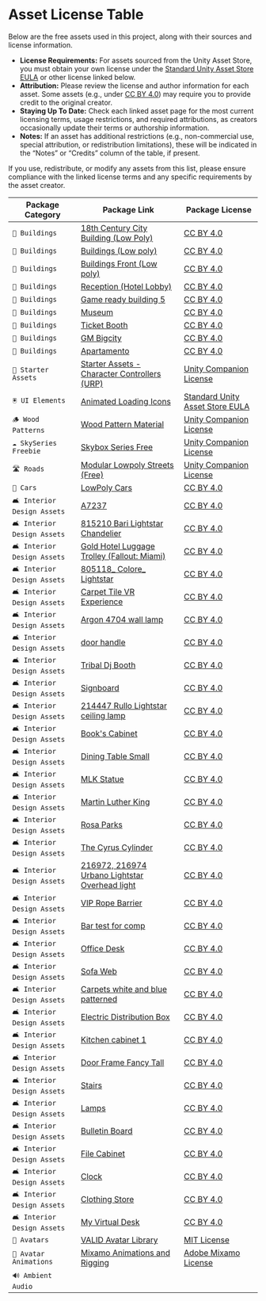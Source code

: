# Asset License Table

Below are the free assets used in this project, along with their sources and license information.

- **License Requirements:** For assets sourced from the Unity Asset Store, you must obtain your own license under the [Standard Unity Asset Store EULA](https://unity.com/legal/as-terms) or other license linked below.  
- **Attribution:** Please review the license and author information for each asset. Some assets (e.g., under [CC BY 4.0](https://creativecommons.org/licenses/by/4.0/)) may require you to provide credit to the original creator.
- **Staying Up To Date:** Check each linked asset page for the most current licensing terms, usage restrictions, and required attributions, as creators occasionally update their terms or authorship information.
- **Notes:** If an asset has additional restrictions (e.g., non-commercial use, special attribution, or redistribution limitations), these will be indicated in the “Notes” or “Credits” column of the table, if present.

If you use, redistribute, or modify any assets from this list, please ensure compliance with the linked license terms and any specific requirements by the asset creator.

| Package Category        | Package Link                                                                                           | Package License                                                      |
|------------------------|--------------------------------------------------------------------------------------------------------|---------------------------------------------------------------------|
| `🏢 Buildings`              | [18th Century City Building (Low Poly)](https://sketchfab.com/3d-models/18th-century-city-building-low-poly-3a2bdf0032424f78bbfdcc003624b95d) | [CC BY 4.0](https://creativecommons.org/licenses/by/4.0/)           |
| `🏢 Buildings`              | [Buildings (Low poly)](https://sketchfab.com/3d-models/buildings-53fdd165f327434e9a88873253f710a5)    | [CC BY 4.0](https://creativecommons.org/licenses/by/4.0/)           |
| `🏢 Buildings`              | [Buildings Front (Low poly)](https://sketchfab.com/3d-models/buildings-front-75876ad5f6bf4a30baa71673c303213d) | [CC BY 4.0](https://creativecommons.org/licenses/by/4.0/)           |
| `🏢 Buildings`              | [Reception (Hotel Lobby)](https://sketchfab.com/3d-models/reception-hotel-lobby-7731809de26e41b0828f236f39c95f7c) | [CC BY 4.0](https://creativecommons.org/licenses/by/4.0/)           |
| `🏢 Buildings`              | [Game ready building 5](https://sketchfab.com/3d-models/game-ready-building-5-73b1d5fc97ca46bab7f80b7c95001e79) | [CC BY 4.0](https://creativecommons.org/licenses/by/4.0/)           |
| `🏢 Buildings`              | [Museum](https://sketchfab.com/3d-models/museum-86df029544c843e69f4c05d7c01d331e)                     | [CC BY 4.0](https://creativecommons.org/licenses/by/4.0/)           |
| `🏢 Buildings`              | [Ticket Booth](https://sketchfab.com/3d-models/ticket-booth-7e12559eed534b5699c4262e7e1a6bb1)         | [CC BY 4.0](https://creativecommons.org/licenses/by/4.0/)           |
| `🏢 Buildings`              | [GM Bigcity](https://sketchfab.com/3d-models/gm-bigcity-f80855b6286944459392fc723ed0b50f)             | [CC BY 4.0](https://creativecommons.org/licenses/by/4.0/)           |
| `🏢 Buildings`              | [Apartamento](https://sketchfab.com/3d-models/apartamento-77e965e2d3244bd58c476ca96baf387e)           | [CC BY 4.0](https://creativecommons.org/licenses/by/4.0/)           |
| `🚀 Starter Assets`         | [Starter Assets - Character Controllers (URP)](https://assetstore.unity.com/packages/essentials/starter-assets-character-controllers-urp-267961) | [Unity Companion License](https://unity.com/legal/licenses/unity-companion-license) |
| `🖲️ UI Elements`            | [Animated Loading Icons](https://assetstore.unity.com/packages/2d/gui/icons/animated-loading-icons-47844) | [Standard Unity Asset Store EULA](https://unity.com/legal/as-terms) |
| `🪵 Wood Patterns`          | [Wood Pattern Material](https://assetstore.unity.com/packages/2d/textures-materials/wood/wood-pattern-material-170794) | [Unity Companion License](https://unity.com/legal/licenses/unity-companion-license) |
| `☁️ SkySeries Freebie`      | [Skybox Series Free](https://assetstore.unity.com/packages/2d/textures-materials/sky/skybox-series-free-103633) | [Unity Companion License](https://unity.com/legal/licenses/unity-companion-license) |
| `🛣️ Roads`                  | [Modular Lowpoly Streets (Free)](https://assetstore.unity.com/packages/3d/environments/urban/modular-lowpoly-streets-free-192094) | [Unity Companion License](https://unity.com/legal/licenses/unity-companion-license) |
| `🚗 Cars`                   | [LowPoly Cars](https://sketchfab.com/3d-models/lowpoly-cars-93c25a74eaab4132a7c3f230942efc28)         | [CC BY 4.0](https://creativecommons.org/licenses/by/4.0/)           |
| `🛋️ Interior Design Assets` | [A7237](https://sketchfab.com/3d-models/a7237-1f451daa619d4bcabfd0301b3a323aa0)                       | [CC BY 4.0](https://creativecommons.org/licenses/by/4.0/)           |
| `🛋️ Interior Design Assets` | [815210 Bari Lightstar Chandelier](https://sketchfab.com/3d-models/815210-bari-lightstar-chandelier-e6c06420b73541c6b6784d2c1aead18f) | [CC BY 4.0](https://creativecommons.org/licenses/by/4.0/)           |
| `🛋️ Interior Design Assets` | [Gold Hotel Luggage Trolley (Fallout: Miami)](https://sketchfab.com/3d-models/gold-hotel-luggage-trolley-fallout-miami-d89f1bba5e62451d9d11eaf599a6542b) | [CC BY 4.0](https://creativecommons.org/licenses/by/4.0/)           |
| `🛋️ Interior Design Assets` | [805118_ Colore_ Lightstar](https://sketchfab.com/3d-models/805118--colore--lightstar-748bc22223714eba93e7d8fe36e31af8) | [CC BY 4.0](https://creativecommons.org/licenses/by/4.0/)           |
| `🛋️ Interior Design Assets` | [Carpet Tile VR Experience](https://sketchfab.com/3d-models/carpet-tile-vr-experience-7d00bcc9eae849c0b608ce603def7fde) | [CC BY 4.0](https://creativecommons.org/licenses/by/4.0/)           |
| `🛋️ Interior Design Assets` | [Argon 4704 wall lamp](https://sketchfab.com/3d-models/argon-4704-wall-lamp-98b6b89273e3428087556f8a054c565b) | [CC BY 4.0](https://creativecommons.org/licenses/by/4.0/)           |
| `🛋️ Interior Design Assets` | [door handle](https://sketchfab.com/3d-models/door-handle-35a2a7c45ff34bf386114904a1e3505b)           | [CC BY 4.0](https://creativecommons.org/licenses/by/4.0/)           |
| `🛋️ Interior Design Assets` | [Tribal Dj Booth](https://sketchfab.com/3d-models/tribal-dj-booth-953b53b851534c79bf3492064050a38a)   | [CC BY 4.0](https://creativecommons.org/licenses/by/4.0/)           |
| `🛋️ Interior Design Assets` | [Signboard](https://sketchfab.com/3d-models/signboard-a42f7d620f354068b2fd3c1e944def81)               | [CC BY 4.0](https://creativecommons.org/licenses/by/4.0/)           |
| `🛋️ Interior Design Assets` | [214447 Rullo Lightstar ceiling lamp](https://sketchfab.com/3d-models/214447-rullo-lightstar-ceiling-lamp-2f60bce9d7894f07addba0594b55909b) | [CC BY 4.0](https://creativecommons.org/licenses/by/4.0/)           |
| `🛋️ Interior Design Assets` | [Book's Cabinet](https://sketchfab.com/3d-models/books-cabinet-1aec9a9fbc9e490d9431afb98c89e062)      | [CC BY 4.0](https://creativecommons.org/licenses/by/4.0/)           |
| `🛋️ Interior Design Assets` | [Dining Table Small](https://sketchfab.com/3d-models/dining-table-small-14a8ab2ba13046929e53d415db63b6f9) | [CC BY 4.0](https://creativecommons.org/licenses/by/4.0/)           |
| `🛋️ Interior Design Assets` | [MLK Statue](https://sketchfab.com/3d-models/mlk-statue-eb9b4a95573e4f0da02a9907985969b1)              | [CC BY 4.0](https://creativecommons.org/licenses/by/4.0/)           |
| `🛋️ Interior Design Assets` | [Martin Luther King](https://sketchfab.com/3d-models/martin-luther-king-7f75d525dcdc4f76878ee961ca5d9bb1) | [CC BY 4.0](https://creativecommons.org/licenses/by/4.0/)           |
| `🛋️ Interior Design Assets` | [Rosa Parks](https://sketchfab.com/3d-models/rosa-parks-3d884ab16e874039a61f8dedb690cbce)              | [CC BY 4.0](https://creativecommons.org/licenses/by/4.0/)           |
| `🛋️ Interior Design Assets` | [The Cyrus Cylinder](https://sketchfab.com/3d-models/the-cyrus-cylinder-f8d0a48f63f44bb49323b623853f6592) | [CC BY 4.0](https://creativecommons.org/licenses/by/4.0/)           |
| `🛋️ Interior Design Assets` | [216972, 216974 Urbano Lightstar Overhead light](https://sketchfab.com/3d-models/216972-216974-urbano-lightstar-overhead-light-353177851b724ad099838f377b901c34) | [CC BY 4.0](https://creativecommons.org/licenses/by/4.0/)           |
| `🛋️ Interior Design Assets` | [VIP Rope Barrier](https://sketchfab.com/3d-models/vip-rope-barrier-d2cbea78a142464ca701383192a500b1)  | [CC BY 4.0](https://creativecommons.org/licenses/by/4.0/)           |
| `🛋️ Interior Design Assets` | [Bar test for comp](https://sketchfab.com/3d-models/bar-test-for-comp-de8dbee5164149b8b3ea484fdaeec6d4) | [CC BY 4.0](https://creativecommons.org/licenses/by/4.0/)           |
| `🛋️ Interior Design Assets` | [Office Desk](https://sketchfab.com/3d-models/office-desk-b7a7bf47bdb241d1ba52acd7ecf2f0e8)            | [CC BY 4.0](https://creativecommons.org/licenses/by/4.0/)           |
| `🛋️ Interior Design Assets` | [Sofa Web](https://sketchfab.com/3d-models/sofa-web-0fe3264cdfa8482a83830450d05ae1f1)                  | [CC BY 4.0](https://creativecommons.org/licenses/by/4.0/)           |
| `🛋️ Interior Design Assets` | [Carpets white and blue patterned](https://sketchfab.com/3d-models/carpets-white-and-blue-patterned-a3ebf266cbe343449cd9c2e8eb27cbbf) | [CC BY 4.0](https://creativecommons.org/licenses/by/4.0/)           |
| `🛋️ Interior Design Assets` | [Electric Distribution Box](https://sketchfab.com/3d-models/electric-distribution-box-b5e233fbe3bf49b2a21fd186b07b190b) | [CC BY 4.0](https://creativecommons.org/licenses/by/4.0/)           |
| `🛋️ Interior Design Assets` | [Kitchen cabinet 1](https://sketchfab.com/3d-models/kitchen-cabinet-1-6ad39b0f52ad439ea12cbfdc1a1dd37f) | [CC BY 4.0](https://creativecommons.org/licenses/by/4.0/)           |
| `🛋️ Interior Design Assets` | [Door Frame Fancy Tall](https://sketchfab.com/3d-models/door-frame-fancy-tall-ba20f6922dac4002874d578000a46a2a) | [CC BY 4.0](https://creativecommons.org/licenses/by/4.0/)           |
| `🛋️ Interior Design Assets` | [Stairs](https://sketchfab.com/3d-models/stairs-2ecebefde27d4aa7a0b19828eb55b725)                       | [CC BY 4.0](https://creativecommons.org/licenses/by/4.0/)           |
| `🛋️ Interior Design Assets` | [Lamps](https://sketchfab.com/3d-models/lamps-5287304dab85446eaa8c05c14907be49)                        | [CC BY 4.0](https://creativecommons.org/licenses/by/4.0/)           |
| `🛋️ Interior Design Assets` | [Bulletin Board](https://sketchfab.com/3d-models/bulletin-board-9a2ef796667449cfbace0ff446557738)       | [CC BY 4.0](https://creativecommons.org/licenses/by/4.0/)           |
| `🛋️ Interior Design Assets` | [File Cabinet](https://sketchfab.com/3d-models/file-cabinet-e7fec8b453ef4105ace383dde017485c)           | [CC BY 4.0](https://creativecommons.org/licenses/by/4.0/)           |
| `🛋️ Interior Design Assets` | [Clock](https://sketchfab.com/3d-models/clock-26cb2fb12b3843c392fb6fc019603549)                        | [CC BY 4.0](https://creativecommons.org/licenses/by/4.0/)           |
| `🛋️ Interior Design Assets` | [Clothing Store](https://sketchfab.com/3d-models/clothing-store-507070cebf784389bfe8a47a99dbd0ca)      | [CC BY 4.0](https://creativecommons.org/licenses/by/4.0/)           |
| `🛋️ Interior Design Assets` | [My Virtual Desk](https://sketchfab.com/3d-models/my-virtual-desk-cba29f5b32a84113bbabde15f1bd3843)    | [CC BY 4.0](https://creativecommons.org/licenses/by/4.0/)           |
| `🤵 Avatars` | [VALID Avatar Library](https://github.com/xrtlab/Validated-Avatar-Library-for-Inclusion-and-Diversity---VALID/) | [MIT License](https://github.com/xrtlab/Validated-Avatar-Library-for-Inclusion-and-Diversity---VALID/blob/main/LICENSE) |
|`🕺 Avatar Animations` | [Mixamo Animations and Rigging](https://www.mixamo.com/#/) |[Adobe Mixamo License](https://helpx.adobe.com/creative-cloud/faq/mixamo-faq.html) |
| `🔊 Ambient Audio` | []() | []() |
